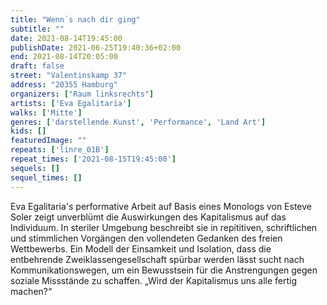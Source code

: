 ```yaml
---
title: "Wenn´s nach dir ging"
subtitle: ""
date: 2021-08-14T19:45:00
publishDate: 2021-06-25T19:40:36+02:00
end: 2021-08-14T20:05:00
draft: false
street: "Valentinskamp 37"
address: "20355 Hamburg"
organizers: ["Raum linksrechts"]
artists: ['Eva Egalitaria']
walks: ['Mitte']
genres: ['darstellende Kunst', 'Performance', 'Land Art']
kids: []
featuredImage: ""
repeats: ['linre_01B']
repeat_times: ['2021-08-15T19:45:00']
sequels: []
sequel_times: []
---
```


Eva Egalitaria's performative Arbeit auf Basis eines Monologs von Esteve Soler zeigt unverblümt die Auswirkungen des Kapitalismus auf das Individuum. In steriler Umgebung beschreibt sie in repititiven, schriftlichen und stimmlichen Vorgängen den vollendeten Gedanken des freien Wettbewerbs. Ein Modell der Einsamkeit und Isolation, dass die entbehrende Zweiklassengesellschaft spürbar werden lässt sucht nach Kommunikationswegen, um ein Bewusstsein für die Anstrengungen gegen soziale Missstände zu schaffen. „Wird der Kapitalismus uns alle fertig machen?“

